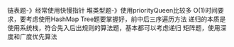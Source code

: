 链表题-》经常使用快慢指针
堆类型题-》使用priorityQueen比较多
O(1)时间要求，要考虑使用HashMap
Tree题要掌握好，前中后三序遍历方法
递归的本质是使用系统栈，符合先入后出规则的算法题，基本都可以考虑递归
矩阵题，使用深度和广度优先算法

